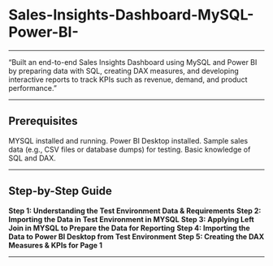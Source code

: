 # Sales-Insights-Dashboard-MySQL-Power-BI-
---

“Built an end-to-end Sales Insights Dashboard using MySQL and Power BI by preparing data with SQL, creating DAX measures, and developing interactive reports to track KPIs such as revenue, demand, and product performance.”

---

**Prerequisites**
---

MYSQL installed and running.
Power BI Desktop installed.
Sample sales data (e.g., CSV files or database dumps) for testing.
Basic knowledge of SQL and DAX.

---

**Step-by-Step Guide**
---

**Step 1: Understanding the Test Environment Data & Requirements**
**Step 2: Importing the Data in Test Environment in MYSQL**
**Step 3: Applying Left Join in MYSQL to Prepare the Data for Reporting**
**Step 4: Importing the Data to Power BI Desktop from Test Environment**
**Step 5: Creating the DAX Measures & KPIs for Page 1**

---


